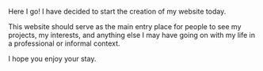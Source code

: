 <!--
.. title: First Post
.. slug: first-post
.. date: 2021-07-01 20:26:15 UTC-05:00
.. tags: Edgar, Programmer, Tester, Accessibility, Screen Reader, Computer, Technology, Python, HTML
.. category: Blog
.. link: 
.. description: Edgar's first blog post.
.. type: text
-->

Here I go! I have decided to start the creation of my website today.

This website should serve as the main entry place for people to see my projects, my interests, and anything else I may have going on with my life in a professional or informal context.

I hope you enjoy your stay.
